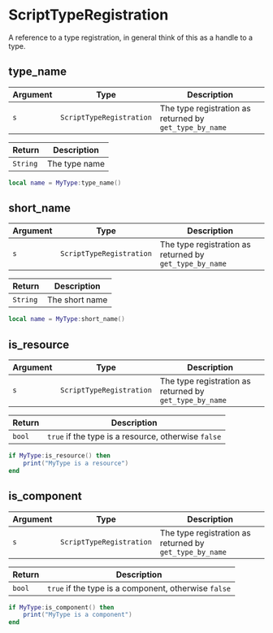# ScriptTypeRegistration

A reference to a type registration, in general think of this as a handle to a type.

## type_name

| Argument | Type | Description |
| --- | --- | --- |
| `s` | `ScriptTypeRegistration` | The type registration as returned by `get_type_by_name` |


| Return | Description |
| ---  | --- |
| `String` | The type name |

```lua
local name = MyType:type_name()
```

## short_name

| Argument | Type | Description |
| --- | --- | --- |
| `s` | `ScriptTypeRegistration` | The type registration as returned by `get_type_by_name` |


| Return | Description |
| ---  | --- |
| `String` | The short name |

```lua
local name = MyType:short_name()
```

## is_resource

| Argument | Type | Description |
| --- | --- | --- |
| `s` | `ScriptTypeRegistration` | The type registration as returned by `get_type_by_name` |


| Return | Description |
| ---  | --- |
| `bool` | `true` if the type is a resource, otherwise `false` |

```lua
if MyType:is_resource() then
    print("MyType is a resource")
end
```

## is_component

| Argument | Type | Description |
| --- | --- | --- |
| `s` | `ScriptTypeRegistration` | The type registration as returned by `get_type_by_name` |


| Return | Description |
| ---  | --- |
| `bool` | `true` if the type is a component, otherwise `false` |

```lua
if MyType:is_component() then
    print("MyType is a component")
end
```
